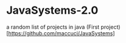 # JavaSystems-2.0
a random list of projects in java
(First project)[https://github.com/maccuci/JavaSystems]
